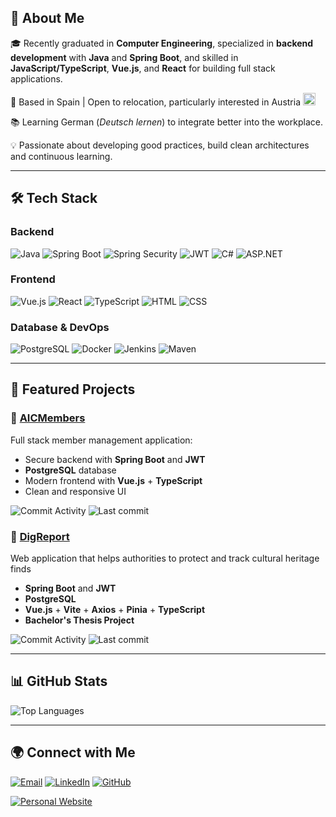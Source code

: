 ## 🚀 About Me
🎓 Recently graduated in **Computer Engineering**, specialized in **backend development** with **Java** and **Spring Boot**, and skilled in **JavaScript/TypeScript**, **Vue.js**, and **React** for building full stack applications.  

📍 Based in Spain | Open to relocation, particularly interested in Austria  <img src="https://upload.wikimedia.org/wikipedia/commons/4/41/Flag_of_Austria.svg" width="20" />



📚 Learning German (*Deutsch lernen*) to integrate better into the workplace.  

💡 Passionate about developing good practices, build clean architectures and continuous learning.

---

## 🛠️ Tech Stack

### **Backend**
![Java](https://img.shields.io/badge/Java-ED8B00?style=for-the-badge&logo=openjdk&logoColor=white)
![Spring Boot](https://img.shields.io/badge/Spring_Boot-6DB33F?style=for-the-badge&logo=springboot&logoColor=white)
![Spring Security](https://img.shields.io/badge/Spring_Security-6DB33F?style=for-the-badge&logo=springsecurity&logoColor=white)
![JWT](https://img.shields.io/badge/JWT-000000?style=for-the-badge&logo=jsonwebtokens&logoColor=white)
![C#](https://img.shields.io/badge/C%23-239120?style=for-the-badge&logo=csharp&logoColor=white)
![ASP.NET](https://img.shields.io/badge/ASP.NET-512BD4?style=for-the-badge&logo=dotnet&logoColor=white)

### **Frontend**
![Vue.js](https://img.shields.io/badge/Vue.js-35495E?style=for-the-badge&logo=vuedotjs&logoColor=4FC08D)
![React](https://img.shields.io/badge/React-20232A?style=for-the-badge&logo=react&logoColor=61DAFB)
![TypeScript](https://img.shields.io/badge/TypeScript-007ACC?style=for-the-badge&logo=typescript&logoColor=white)
![HTML](https://img.shields.io/badge/HTML5-E34F26?style=for-the-badge&logo=html5&logoColor=white)
![CSS](https://img.shields.io/badge/CSS-1572B6?style=for-the-badge&logo=css3&logoColor=white)

### **Database & DevOps**
![PostgreSQL](https://img.shields.io/badge/PostgreSQL-316192?style=for-the-badge&logo=postgresql&logoColor=white)
![Docker](https://img.shields.io/badge/Docker-2496ED?style=for-the-badge&logo=docker&logoColor=white)
![Jenkins](https://img.shields.io/badge/Jenkins-D24939?style=for-the-badge&logo=jenkins&logoColor=white)
![Maven](https://img.shields.io/badge/Maven-C71A36?style=for-the-badge&logo=apachemaven&logoColor=white)

---

## 📌 Featured Projects

### 🔹 [AICMembers](https://github.com/marcosvarela5/AICMembers)
Full stack member management application:
- Secure backend with **Spring Boot** and **JWT**
- **PostgreSQL** database
- Modern frontend with **Vue.js** + **TypeScript**
- Clean and responsive UI

![Commit Activity](https://img.shields.io/github/commit-activity/m/marcosvarela5/AICMembers)
![Last commit](https://img.shields.io/github/last-commit/marcosvarela5/AICMembers)

### 🔹 [DigReport](https://github.com/marcosvarela5/digreport)
Web application that helps authorities to protect and track cultural heritage finds
- **Spring Boot** and **JWT**
- **PostgreSQL**
- **Vue.js** + **Vite** + **Axios** + **Pinia** + **TypeScript**
- **Bachelor's Thesis Project**

![Commit Activity](https://img.shields.io/github/commit-activity/m/marcosvarela5/digreport)
![Last commit](https://img.shields.io/github/last-commit/marcosvarela5/digreport)
  
---

## 📊 GitHub Stats
![Top Languages](https://github-readme-stats.vercel.app/api/top-langs/?username=marcosvarela5&layout=compact&theme=tokyonight)

---

## 🌍 Connect with Me
[![Email](https://img.shields.io/badge/Email-D14836?style=for-the-badge&logo=gmail&logoColor=white)](mailto:marcosf.varelam@gmail.com)
[![LinkedIn](https://img.shields.io/badge/LinkedIn-0A66C2?style=for-the-badge&logo=linkedin&logoColor=white)](https://linkedin.com/in/marcosvarela5)
[![GitHub](https://img.shields.io/badge/GitHub-181717?style=for-the-badge&logo=github&logoColor=white)](https://github.com/marcosvarela5)


[![Personal Website](https://img.shields.io/badge/Website-marcosvarela5.github.io-blue?style=for-the-badge&logo=google-chrome&logoColor=white)](https://marcosvarela5.github.io)

